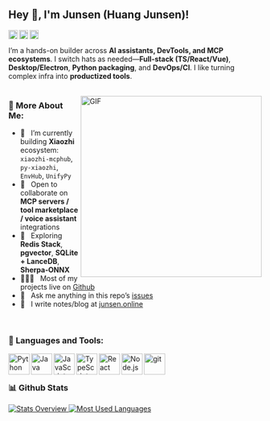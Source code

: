 ## Hey 👋, I'm Junsen (Huang Junsen)!

<a href='https://github.com/huangjunsen0406'><img align='left' alt="github" src="https://img.shields.io/badge/GitHub-huangjunsen0406-181717?logo=github" height='18px'/></a> <a href='https://junsen.online/'><img align='left' alt="blog" src="https://img.shields.io/website?url=https%3A%2F%2Fjunsen.online&label=Blog" height='18px'/></a> <a href='https://komarev.com/ghpvc/?username=huangjunsen0406'><img alt="views" src="https://komarev.com/ghpvc/?username=huangjunsen0406" height='18px'/></a>

I’m a hands-on builder across **AI assistants, DevTools, and MCP ecosystems**. I switch hats as needed—**Full‑stack (TS/React/Vue)**, **Desktop/Electron**, **Python packaging**, and **DevOps/CI**. I like turning complex infra into **productized tools**. <br/> <br/>

<img align="right" alt="GIF" src="https://raw.githubusercontent.com/rahul-jha98/rahul-jha98/main/techstack.gif" width="360px"/>

### 🧐 More About Me:

* 🔭   I’m currently building **Xiaozhi** ecosystem: `xiaozhi-mcphub`, `py-xiaozhi`, `EnvHub`, `UnifyPy`
* 🤝   Open to collaborate on **MCP servers / tool marketplace / voice assistant** integrations
* 🌱   Exploring **Redis Stack**, **pgvector**, **SQLite + LanceDB**, **Sherpa‑ONNX**
* 👨🏻‍💻   Most of my projects live on [Github](https://github.com/huangjunsen0406?tab=repositories)
* 💬   Ask me anything in this repo’s [issues](https://github.com/huangjunsen0406/huangjunsen0406/issues)
* 📝   I write notes/blog at [junsen.online](https://junsen.online)

<br>

### 🔨 Languages and Tools:

<a href="https://www.python.org" target="_blank"><img align="left" alt="Python" height ="42px" src="https://raw.githubusercontent.com/rahul-jha98/github_readme_icons/main/language_and_tools/square/python/python.svg"></a> <a href="https://www.java.com" target="_blank"><img align="left" alt="Java" height ="42px" src="https://raw.githubusercontent.com/rahul-jha98/github_readme_icons/main/language_and_tools/square/java/java.svg"></a> <a href="https://developer.mozilla.org/en-US/docs/Web/JavaScript" target="_blank"><img align="left" alt="JavaScript" height ="42px"  src="https://raw.githubusercontent.com/rahul-jha98/github_readme_icons/main/language_and_tools/square/javascript/javascript.svg"></a> <a href="https://www.typescriptlang.org/" target="_blank"><img align="left" alt="TypeScript" height ="42px" src="https://raw.githubusercontent.com/rahul-jha98/github_readme_icons/main/language_and_tools/square/typescript/typescript.svg"></a> <a href="https://react.dev" target="_blank"><img align="left" alt="React" height ="42px" src="https://raw.githubusercontent.com/rahul-jha98/github_readme_icons/main/language_and_tools/square/react/react.svg"></a> <a href="https://nodejs.org" target="_blank"><img align="left" alt="Node.js" height ="42px" src="https://raw.githubusercontent.com/rahul-jha98/github_readme_icons/main/language_and_tools/square/node/node.svg"></a> <a href="https://git-scm.com/" target="_blank"> <img src="https://raw.githubusercontent.com/rahul-jha98/github_readme_icons/main/language_and_tools/square/git-scm/git-scm.svg" align="left" alt="git" height='42px'/> </a>

<br>


<br>

### 📊 Github Stats

<a href="https://github.com/huangjunsen0406">

![Stats Overview](https://github-readme-stats.vercel.app/api?username=huangjunsen0406\&show_icons=true\&hide_title=true)
![Most Used Languages](https://github-readme-stats.vercel.app/api/top-langs/?username=huangjunsen0406\&layout=compact)

</a>

<br>
